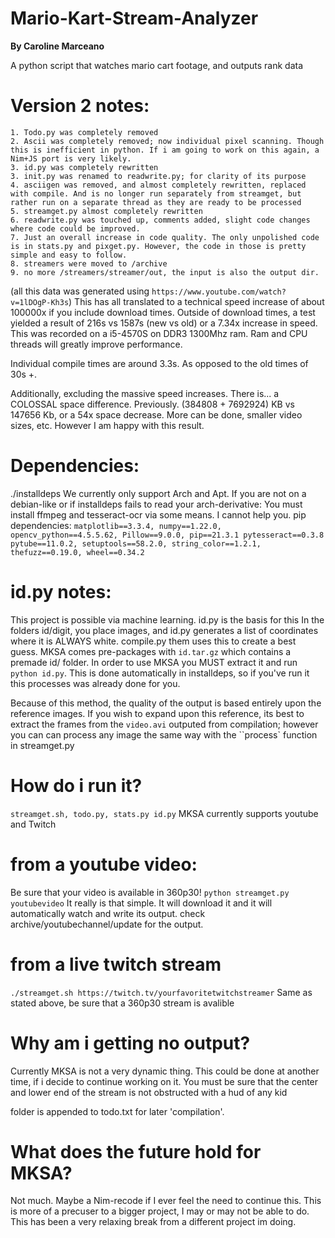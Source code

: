 # Mario-Kart-Stream-Analyzer
**By Caroline Marceano**

A python script that watches mario cart footage, and outputs rank data

# Version 2 notes:
    1. Todo.py was completely removed
    2. Ascii was completely removed; now individual pixel scanning. Though this is inefficient in python. If i am going to work on this again, a Nim+JS port is very likely.
    3. id.py was completely rewritten
    3. init.py was renamed to readwrite.py; for clarity of its purpose
    4. asciigen was removed, and almost completely rewritten, replaced with compile. And is no longer run separately from streamget, but rather run on a separate thread as they are ready to be processed
    5. streamget.py almost completely rewritten
    6. readwrite.py was touched up, comments added, slight code changes where code could be improved.
    7. Just an overall increase in code quality. The only unpolished code is in stats.py and pixget.py. However, the code in those is pretty simple and easy to follow.
    8. streamers were moved to /archive
    9. no more /streamers/streamer/out, the input is also the output dir. 
(all this data was generated using ```https://www.youtube.com/watch?v=1lDOgP-Kh3s```)
This has all translated to a technical speed increase of about 100000x if you include download times. Outside of download times, a test yielded a result of 216s vs 1587s (new vs old) or a 7.34x increase in speed. This was recorded on a i5-4570S on DDR3 1300Mhz ram. Ram and CPU threads will greatly improve performance.

Individual compile times are around 3.3s. As opposed to the old times of 30s +.

Additionally, excluding the massive speed increases. There is... a COLOSSAL space difference.
Previously. (384808 + 7692924) KB vs  147656 Kb, or a 54x space decrease. More can be done, smaller video sizes, etc. However I am happy with this result.


# Dependencies:
./installdeps
We currently only support Arch and Apt.
If you are not on a debian-like or if installdeps fails to read your arch-derivative:
You must install ffmpeg and tesseract-ocr via some means. I cannot help you.
pip dependencies:
``matplotlib==3.3.4, numpy==1.22.0, opencv_python==4.5.5.62, Pillow==9.0.0, pip==21.3.1 pytesseract==0.3.8``
``pytube==11.0.2, setuptools==58.2.0, string_color==1.2.1, thefuzz==0.19.0, wheel==0.34.2``

# id.py notes:
This project is possible via machine learning. id.py is the basis for this
In the folders id/digit, you place images, and id.py generates a list of coordinates where it is ALWAYS white.
compile.py them uses this to create a best guess.
MKSA comes pre-packages with ``id.tar.gz`` which contains a premade id/ folder.
In order to use MKSA you MUST extract it and run ``python id.py``.
This is done automatically in installdeps, so if you've run it this processes was already done for you.

Because of this method, the quality of the output is based entirely upon the reference images. 
If you wish to expand upon this reference, its best to extract the frames from the ``video.avi`` outputed from compilation; however you can can process any image the same way with the ``process` function in streamget.py

# How do i run it?
`streamget.sh, todo.py, stats.py id.py`
MKSA currently supports youtube and Twitch

# from a youtube video:
Be sure that your video is available in 360p30!
``python streamget.py youtubevideo``
It really is that simple. It will download it and it will automatically watch and write its output.
check archive/youtubechannel/update for the output.

# from a live twitch stream
``./streamget.sh https://twitch.tv/yourfavoritetwitchstreamer``
Same as stated above, be sure that a 360p30 stream is avalible

# Why am i getting no output?
Currently MKSA is not a very dynamic thing. 
This could be done at another time, if i decide to continue working on it.
You must be sure that the center and lower end of the stream is not obstructed with a hud of any kid

folder is appended to todo.txt for later 'compilation'.

# What does the future hold for MKSA?
Not much. Maybe a Nim-recode if I ever feel the need to continue this.
This is more of a precuser to a bigger project, I may or may not be able to do.
This has been a very relaxing break from a different project im doing. 

